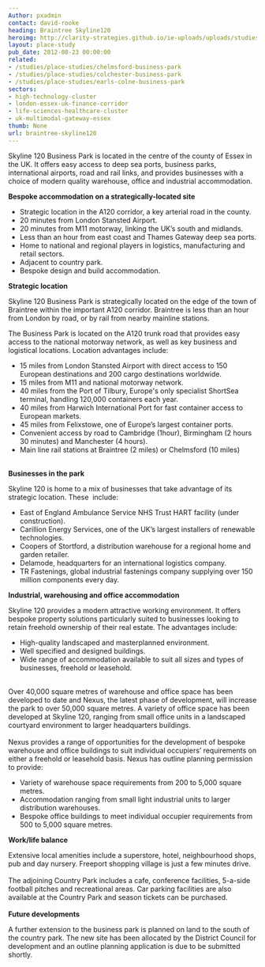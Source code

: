 ```yaml
---
Author: pxadmin
contact: david-rooke
heading: Braintree Skyline120
heroimg: http://clarity-strategies.github.io/ie-uploads/uploads/studies/PS_BraintreeSkyline_Banner.jpg
layout: place-study
pub_date: 2012-08-23 00:00:00
related:
- /studies/place-studies/chelmsford-business-park
- /studies/place-studies/colchester-business-park
- /studies/place-studies/earls-colne-business-park
sectors:
- high-technology-cluster
- london-essex-uk-finance-corridor
- life-sciences-healthcare-cluster
- uk-multimodal-gateway-essex
thumb: None
url: braintree-skyline120
---
```


<p>Skyline 120 Business Park is located in the centre of the county of Essex in the UK. It offers easy access to deep sea ports, business parks, international airports, road and rail links, and provides businesses with a choice of modern quality warehouse, office and industrial accommodation.</p><p><strong>Bespoke accommodation on a strategically-located site</strong></p><ul><li>Strategic location in the A120 corridor, a key arterial road in the county.</li><li>20 minutes from London Stansted Airport.</li><li>20 minutes from M11 motorway, linking the UK’s south and midlands.</li><li>Less than an hour from east coast and Thames Gateway deep sea ports.</li><li>Home to national and regional players in logistics, manufacturing and retail sectors.</li><li>Adjacent to country park.</li><li>Bespoke design and build accommodation.</li></ul><p><strong>Strategic location</strong></p><p>Skyline 120 Business Park is strategically located on the edge of the town of Braintree within the important A120 corridor. Braintree is less than an hour from London by road, or by rail from nearby mainline stations.</p><p>The Business Park is located on the A120 trunk road that provides easy access to the national motorway network, as well as key business and logistical locations. Location advantages include:</p><ul><li>15 miles from London Stansted Airport with direct access to 150 European destinations and 200 cargo destinations worldwide.</li><li>15 miles from M11 and national motorway network.</li><li>40 miles from the Port of Tilbury, Europe's only specialist ShortSea terminal, handling 120,000 containers each year.</li><li>40 miles from Harwich International Port for fast container access to European markets.</li><li>45 miles from Felixstowe, one of Europe’s largest container ports.</li><li>Convenient access by road to Cambridge (1hour), Birmingham (2 hours 30 minutes) and Manchester (4 hours).</li><li>Main line rail stations at Braintree (2 miles) or Chelmsford (10 miles)</li></ul><p><br/><strong>Businesses in the park</strong></p><p>Skyline 120 is home to a mix of businesses that take advantage of its strategic location. These  include:</p><ul><li>East of England Ambulance Service NHS Trust HART facility (under construction).</li><li>Carillion Energy Services, one of the UK’s largest installers of renewable technologies.</li><li>Coopers of Stortford, a distribution warehouse for a regional home and garden retailer.</li><li>Delamode, headquarters for an international logistics company.</li><li>TR Fastenings, global industrial fastenings company supplying over 150 million components every day.</li></ul><p><strong>Industrial, warehousing and office accommodation</strong></p><p>Skyline 120 provides a modern attractive working environment. It offers bespoke property solutions particularly suited to businesses looking to retain freehold ownership of their real estate. The advantages include:</p><ul><li>High-quality landscaped and masterplanned environment.</li><li>Well specified and designed buildings.</li><li>Wide range of accommodation available to suit all sizes and types of businesses, freehold or leasehold.</li></ul><p><br/>Over 40,000 square metres of warehouse and office space has been developed to date and Nexus, the latest phase of development, will increase the park to over 50,000 square metres. A variety of office space has been developed at Skyline 120, ranging from small office units in a landscaped courtyard environment to larger headquarters buildings.<br/><br/>Nexus provides a range of opportunities for the development of bespoke warehouse and office buildings to suit individual occupiers’ requirements on either a freehold or leasehold basis. Nexus has outline planning permission to provide:</p><ul><li>Variety of warehouse space requirements from 200 to 5,000 square metres.</li><li>Accommodation ranging from small light industrial units to larger distribution warehouses.</li><li>Bespoke office buildings to meet individual occupier requirements from 500 to 5,000 square metres.</li></ul><p><strong>Work/life balance</strong></p><p>Extensive local amenities include a superstore, hotel, neighbourhood shops, pub and day nursery. Freeport shopping village is just a few minutes drive.<br/><br/>The adjoining Country Park includes a cafe, conference facilities, 5-a-side football pitches and recreational areas. Car parking facilities are also available at the Country Park and season tickets can be purchased.<br/><br/><strong>Future developments</strong></p><p>A further extension to the business park is planned on land to the south of the country park. The new site has been allocated by the District Council for development and an outline planning application is due to be submitted shortly.</p>